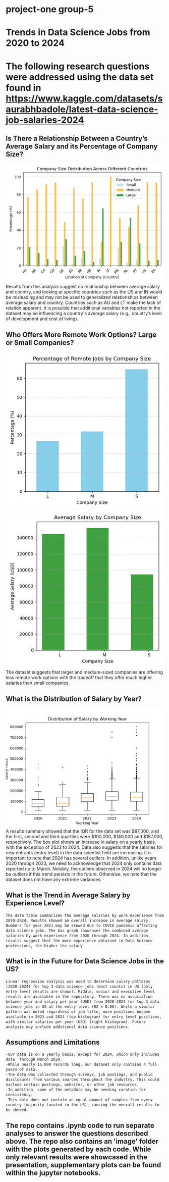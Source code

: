 # project-one group-5
# Trends in Data Science Jobs from 2020 to 2024
# The following research questions were addressed using the data set found in https://www.kaggle.com/datasets/saurabhbadole/latest-data-science-job-salaries-2024

## Is There a Relationship Between a Country’s Average Salary and its Percentage of Company Size?
![size_country](images/size_country.png)
    Results from this analysis suggest no relationship between average salary and country, and looking at specific countries such as the US and IN would be misleading and may not be used to generalized relationships between average salary and country. Countries such as AU and LT make the lack of relation apparent. It is possible that additional variables not reported in the dataset may be influencing a country's average salary (e.g., country’s level of development and cost of living).

## Who Offers More Remote Work Options? Large or Small Companies?
![remote_company_size](images/remote_company_size.png) ![size_salaries](images/size_salaries.png)
    The dataset suggests that larger and medium-sized companies are offering less remote work options with the tradeoff that they offer much higher salaries than small companies.

## What is the Distribution of Salary by Year?
![BoxPlot](images/BoxPlot.png)
    A results summary showed that the IQR for the data set was $87,000, and the first, second and third quartiles were $100,000, $140,000 and $187,000, respectively. The box plot shows an increase in salary on a yearly basis, with the exception of 2023 to 2024. Data also suggests that the salaries for new entrants (entry level) in the data scientist field are increasing. It is important to note that 2024 has several outliers. In addition, unlike years 2020 through 2023, we need to acknowledge that 2024 only contains data reported up to March. Notably, the outliers observed in 2024 will no longer be outliers if this trend persists in the future. Otherwise, we note that the dataset does not have any extreme variances.

## What is the Trend in Average Salary by Experience Level?

    The data table summarizes the average salaries by work experience from 2020-2024. Results showed an overall increase in average salary. Numbers for year 2021 may be skewed due to COVID pandemic affecting data science jobs. The bar graph showcases the combined average salaries by work experience from 2020 through 2024. In addition, results suggest that the more experience obtained in Data Science professions, the higher the salary

## What is in the Future for Data Science Jobs in the US?
    Linear regression analysis was used to determine salary patterns (2020-2024) for top 3 data science jobs (most counts) in US (only entry level results are shown). Middle, senior and executive level results are available in the repository. There was no association between year and salary per year (USD) from 2020-2024 for top 3 data science jobs in US at the entry level (R2 = 0.06). While a similar pattern was noted regardless of job title, more positions became available in 2023 and 2024 (top histogram) for entry level positions, with similar salaries per year (USD) (right histogram). Future analysis may include additional data science positions.

## Assumptions and Limitations
    -Our data is on a yearly basis, except for 2024, which only includes data  through March 2024.
    -While nearly 15,000 records long, our dataset only contains 4 full years of data.
    -The data was collected through surveys, job postings, and public disclosures from various sources throughout the industry. This could exclude certain postings, websites, or other job resources. 
    -In addition, some of the metadata may be needing curation for consistency.
    -This data does not contain an equal amount of samples from every country (majority located in the US), causing the overall results to be skewed. 

## The repo contains .ipynb code to run separate analyses to answer the questions described above. The repo also contains an 'image' folder with the plots generated by each code. While only relevant results were showcased in the presentation, supplementary plots can be found within the jupyter notebooks.
